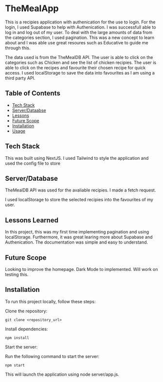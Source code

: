 # TheMealApp
This is a recipies application with authenication for the use to login. For the login, I used Supabase to help with Authenication. I was successfull able to log in and log out of my user. 
To deal with the large amounts of data from the categories section, I used pagination. This was a new concept to learn about and I was able use great resoures such as Educative to guide me through this. 

The data used is from the TheMealDB API. The user is able to click on the categories such as Chicken and see the list of chicken recipies. The user is able to click on the recipes and favourite their chosen recipe for quick access. I used localStorage to save the data into favourites as I am using a third party API. 

<div align=”center”>  </div> 


## Table of Contents

- [Tech Stack](#tech)
- [Server/Dataabse](#tech)
- [Lessons](#lessons)
- [Future Scope](#scope)
- [Installation](#installation)
- [Usage](#usage)

## Tech Stack
This was built using NextJS. I used Tailwind to style the application and used the config file to store 


## Server/Database
TheMealDB API was used for the avaliable recipies. I made a fetch request.

I used localStorage to store the selected recipies into the favourites of my user. 

## Lessons Learned
In this project, this was my first time implementing pagination and using localStorage. Furthermore, it was great learing more about Supabase and Authenication. The documentation was simple and easy to understand. 

## Future Scope
Looking to improve the homepage. 
Dark Mode to implemented.
Will work on testing this. 

## Installation

To run this project locally, follow these steps:

Clone the repository:

```git clone <repository_url>```

Install dependencies:

```npm install```

Start the server:

Run the following command to start the server:

```npm start```

This will launch the application using node server/app.js.
